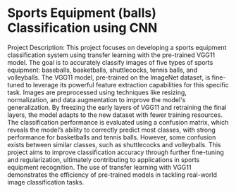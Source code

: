 # Sports Equipment (balls) Classification using CNN
Project Description: This project focuses on developing a sports equipment classification system using transfer learning with the pre-trained VGG11 model. The goal is to accurately classify images of five types of sports equipment: baseballs, basketballs, shuttlecocks, tennis balls, and volleyballs. The VGG11 model, pre-trained on the ImageNet dataset, is fine-tuned to leverage its powerful feature extraction capabilities for this specific task. Images are preprocessed using techniques like resizing, normalization, and data augmentation to improve the model's generalization. By freezing the early layers of VGG11 and retraining the final layers, the model adapts to the new dataset with fewer training resources. The classification performance is evaluated using a confusion matrix, which reveals the model’s ability to correctly predict most classes, with strong performance for basketballs and tennis balls. However, some confusion exists between similar classes, such as shuttlecocks and volleyballs. This project aims to improve classification accuracy through further fine-tuning and regularization, ultimately contributing to applications in sports equipment recognition. The use of transfer learning with VGG11 demonstrates the efficiency of pre-trained models in tackling real-world image classification tasks.
